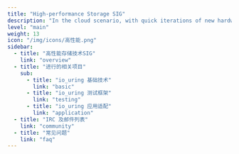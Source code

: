 ```yaml
---
title: "High-performance Storage SIG"
description: "In the cloud scenario, with quick iterations of new hardware , there are so many thing we could do in storage area. High performance storage technology interest group (SIG) aims to develop high the performance storage in cloud, and currently focuses on the kernel io_ Uring technology, and using AEP hardware to improve the performance of database applications such as redis."
level: "main"
weight: 13
icon: "/img/icons/高性能.png"
sidebar:
  - title: "高性能存储技术SIG"
    link: "overview"
  - title: "进行的相关项目"
    sub:
      - title: "io_uring 基础技术"
        link: "basic"
      - title: "io_uring 测试框架"
        link: "testing"
      - title: "io_uring 应用适配"
        link: "application"
  - title: "IRC 及邮件列表"
    link: "community"
  - title: "常见问题"
    link: "faq"
---
```


